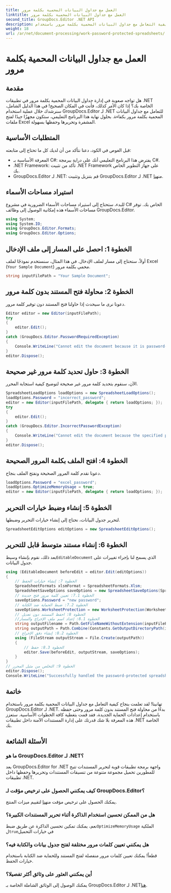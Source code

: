 ```yaml
---
title: العمل مع جداول البيانات المحمية بكلمة مرور
linktitle: العمل مع جداول البيانات المحمية بكلمة مرور
second_title: GroupDocs.Editor .NET API
description: تعرف على كيفية التعامل مع جداول البيانات المحمية بكلمة مرور باستخدام GroupDocs.Editor لـ .NET. يرشدك هذا الدليل التفصيلي إلى كيفية فتح ملفات Excel الآمنة.
weight: 18
url: /ar/net/document-processing/work-password-protected-spreadsheets/
---
```


# العمل مع جداول البيانات المحمية بكلمة مرور

## مقدمة
هل تواجه صعوبة في إدارة جداول البيانات المحمية بكلمة مرور في تطبيقات .NET الخاصة بك؟ إذا كان الأمر كذلك، فأنت في المكان الصحيح! في هذا الدليل الشامل، سنرشدك خلال عملية استخدام GroupDocs.Editor لـ .NET للتعامل مع جداول البيانات المحمية بكلمة مرور بكفاءة. بحلول نهاية هذا البرنامج التعليمي، ستكون مجهزًا جيدًا لفتح ملفات Excel المشفرة وتحريرها وحفظها بسهولة.
## المتطلبات الأساسية
قبل الغوص في الكود، دعنا نتأكد من أن لديك كل ما تحتاج إلى متابعته:
- المعرفة الأساسية بـ C#: يفترض هذا البرنامج التعليمي أنك على دراية ببرمجة C#.
- .NET Framework: تأكد من تثبيت .NET Framework على جهاز التطوير الخاص بك.
-  GroupDocs.Editor لـ .NET: قم بتنزيل وتثبيت GroupDocs.Editor لـ .NET من[هنا](https://releases.groupdocs.com/editor/net/).
## استيراد مساحات الأسماء
للبدء، ستحتاج إلى استيراد مساحات الأسماء الضرورية في مشروع C# الخاص بك. توفر مساحات الأسماء هذه إمكانية الوصول إلى وظائف GroupDocs.Editor.
```csharp
using System;
using System.IO;
using GroupDocs.Editor.Formats;
using GroupDocs.Editor.Options;
```
## الخطوة 1: احصل على المسار إلى ملف الإدخال
أولاً، ستحتاج إلى مسار لملف الإدخال. في هذا المثال، سنستخدم نموذجًا لملف Excel (`Your Sample Document`) محمي بكلمة مرور.
```csharp
string inputFilePath = "Your Sample Document";
```
## الخطوة 2: محاولة فتح المستند بدون كلمة مرور
دعونا نرى ما سيحدث إذا حاولنا فتح المستند دون توفير كلمة مرور.
```csharp
Editor editor = new Editor(inputFilePath);
try
{
    editor.Edit();
}
catch (GroupDocs.Editor.PasswordRequiredException)
{
    Console.WriteLine("Cannot edit the document because it is password-protected. A password is required.");
}
editor.Dispose();
```
## الخطوة 3: حاول تحديد كلمة مرور غير صحيحة
الآن، سنقوم بتحديد كلمة مرور غير صحيحة لتوضيح كيفية استجابة المحرر.
```csharp
SpreadsheetLoadOptions loadOptions = new SpreadsheetLoadOptions();
loadOptions.Password = "incorrect_password";
editor = new Editor(inputFilePath, delegate { return loadOptions; });
try
{
    editor.Edit();
}
catch (GroupDocs.Editor.IncorrectPasswordException)
{
    Console.WriteLine("Cannot edit the document because the specified password is incorrect.");
}
editor.Dispose();
```
## الخطوة 4: افتح الملف بكلمة المرور الصحيحة
دعونا نقدم كلمة المرور الصحيحة ونفتح الملف بنجاح.
```csharp
loadOptions.Password = "excel_password";
loadOptions.OptimizeMemoryUsage = true;
editor = new Editor(inputFilePath, delegate { return loadOptions; });
```
## الخطوة 5: إنشاء وضبط خيارات التحرير
لتحرير جدول البيانات، نحتاج إلى إنشاء خيارات التحرير وضبطها.
```csharp
SpreadsheetEditOptions editOptions = new SpreadsheetEditOptions();
```
## الخطوة 6: إنشاء مستند متوسط قابل للتحرير
 بعد ذلك، نقوم بإنشاء وسيط`EditableDocument` الذي يسمح لنا بإجراء تغييرات على جدول البيانات.
```csharp
using (EditableDocument beforeEdit = editor.Edit(editOptions))
{
    // الخطوة 7: إنشاء خيارات الحفظ
    SpreadsheetFormats xlsmFormat = SpreadsheetFormats.Xlsm;
    SpreadsheetSaveOptions saveOptions = new SpreadsheetSaveOptions(SpreadsheetFormats.Xlsm);
    // الخطوة 7.1: تعيين كلمة مرور فتح جديدة
    saveOptions.Password = "new password";
    // الخطوة 7.2: ضبط الحماية ضد الكتابة
    saveOptions.WorksheetProtection = new WorksheetProtection(WorksheetProtectionType.All, "write password");
    // الخطوة 8: احفظ المستند دون تعديل
    //الخطوة 8.1: إعداد اسم ملف الإخراج والمسار
    string outputFilename = Path.GetFileNameWithoutExtension(inputFilePath) + "." + xlsmFormat.Extension;
    string outputPath = Path.Combine(Constants.GetOutputDirectoryPath(inputFilePath), outputFilename);
    // الخطوة 8.2: إنشاء دفق الإخراج
    using (FileStream outputStream = File.Create(outputPath))
    {
        // الخطوة 8.3: حفظ
        editor.Save(beforeEdit, outputStream, saveOptions);
    }
}
// الخطوة 9: التخلص من مثيل المحرر
editor.Dispose();
Console.WriteLine("Successfully handled the password-protected spreadsheet. Editor instance has been disposed: {0}", editor.IsDisposed ? "Yes" : "No");
```
## خاتمة
تهانينا! لقد تعلمت بنجاح كيفية التعامل مع جداول البيانات المحمية بكلمة مرور باستخدام GroupDocs.Editor لـ .NET. بدءًا من محاولة فتح المستند بدون كلمة مرور وحتى حفظه باستخدام إعدادات الحماية الجديدة، فقد قمت بتغطية كافة الخطوات الأساسية. ستعزز هذه المعرفة بلا شك قدرتك على إدارة المستندات الآمنة داخل تطبيقات .NET الخاصة بك.
## الأسئلة الشائعة
### ما هو GroupDocs.Editor لـ .NET؟
يعد GroupDocs.Editor for .NET واجهة برمجة تطبيقات قوية لتحرير المستندات تتيح للمطورين تحميل مجموعة متنوعة من تنسيقات المستندات وتحريرها وحفظها داخل تطبيقات .NET.
### كيف يمكنني الحصول على ترخيص مؤقت لـ GroupDocs.Editor؟
 يمكنك الحصول على ترخيص مؤقت من[هنا](https://purchase.groupdocs.com/temporary-license/) لتقييم ميزات المنتج.
### هل من الممكن تحسين استخدام الذاكرة أثناء تحرير المستندات الكبيرة؟
 نعم، يمكنك تمكين تحسين الذاكرة عن طريق ضبط`OptimizeMemoryUsage` الملكية ل`true`في خيارات التحميل
### هل يمكنني تعيين كلمات مرور مختلفة لفتح جدول بيانات والكتابة فيه؟
قطعاً! يمكنك تعيين كلمات مرور منفصلة لفتح المستند وللحماية ضد الكتابة باستخدام خيارات الحفظ.
### أين يمكنني العثور على وثائق أكثر تفصيلا؟
 يمكنك الوصول إلى الوثائق الشاملة الخاصة بـ GroupDocs.Editor لـ .NET[هنا](https://tutorials.groupdocs.com/editor/net/).